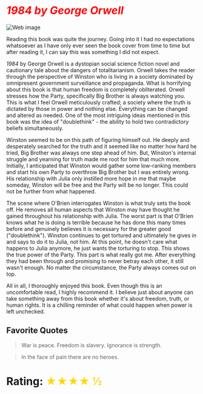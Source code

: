 # <span className="book-review-heading" style="color: red">_1984 by George Orwell_</span>

![Web image](https://m.media-amazon.com/images/I/71rpa1-kyvL._SL1500_.jpg)

Reading this book was quite the journey. Going into it I had no expectations whatsoever as I have only ever seen the book cover from time to time but after reading it, I can say this was something I did not expect.

_1984_ by George Orwell is a dystopian social science fiction novel and cautionary tale about the dangers of totalitarianism. Orwell takes the reader through the perspective of Winston who is living in a society dominated by omnipresent government surveillance and propaganda. What is horrifying about this book is that human freedom is completely obliterated. Orwell stresses how the Party, specifically Big Brother is always watching you. This is what I feel Orwell meticulously crafted; a society where the truth is dictated by those in power and nothing else. Everything can be changed and altered as needed. One of the most intriguing ideas mentioned in this book was the idea of "doublethink" - the ability to hold two contradictory beliefs simultaneously.

Winston seemed to be on this path of figuring himself out. He deeply and desperately searched for the truth and it seemed like no matter how hard he tried, Big Brother was always one step ahead of him. But, Winston's internal struggle and yearning for truth made me root for him that much more. Initially, I anticipated that Winston would gather some low-ranking members and start his own Party to overthrow Big Brother but I was entirely wrong. His relationship with Julia only instilled more hope in me that maybe someday, Winston will be free and the Party will be no longer. This could not be further from what happened.

The scene where O'Brien interrogates Winston is what truly sets the book off. He removes all human aspects that Winston may have thought he gained throughout his relationship with Julia. The worst part is that O'Brien knows what he is doing is terrible because he has done this many times before and genuinely believes it is necessary for the greater good ("doublethink"). Winston continues to get tortured and ultimately he gives in and says to do it to Julia, not him. At this point, he doesn't care what happens to Julia anymore, he just wants the torturing to stop. This shows the true power of the Party. This part is what really got me. After everything they had been through and promising to never betray each other, it still wasn't enough. No matter the circumstance, the Party always comes out on top.

All in all, I thoroughly enjoyed this book. Even though this is an uncomfortable read, I highly recommend it. I believe just about anyone can take something away from this book whether it's about freedom, truth, or human rights. It is a chilling reminder of what could happen when power is left unchecked.

## Favorite Quotes

> War is peace. Freedom is slavery. Ignorance is strength.

> In the face of pain there are no heroes.

# Rating: <span style="color: gold"> ★★★★ ½ </span>
